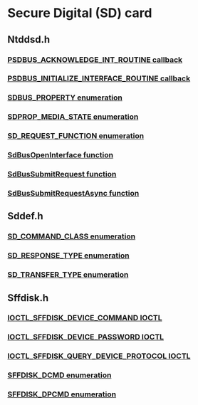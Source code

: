 # Secure Digital (SD) card
## Ntddsd.h
### [PSDBUS_ACKNOWLEDGE_INT_ROUTINE callback](content\ntddsd\nc-ntddsd-psdbus-acknowledge-int-routine.md)
### [PSDBUS_INITIALIZE_INTERFACE_ROUTINE callback](content\ntddsd\nc-ntddsd-psdbus-initialize-interface-routine.md)
### [SDBUS_PROPERTY enumeration](content\ntddsd\ne-ntddsd-sdbus-property.md)
### [SDPROP_MEDIA_STATE enumeration](content\ntddsd\ne-ntddsd-sdprop-media-state.md)
### [SD_REQUEST_FUNCTION enumeration](content\ntddsd\ne-ntddsd-sd-request-function.md)
### [SdBusOpenInterface function](content\ntddsd\nf-ntddsd-sdbusopeninterface.md)
### [SdBusSubmitRequest function](content\ntddsd\nf-ntddsd-sdbussubmitrequest.md)
### [SdBusSubmitRequestAsync function](content\ntddsd\nf-ntddsd-sdbussubmitrequestasync.md)
## Sddef.h
### [SD_COMMAND_CLASS enumeration](content\sddef\ne-sddef-sd-command-class.md)
### [SD_RESPONSE_TYPE enumeration](content\sddef\ne-sddef-sd-response-type.md)
### [SD_TRANSFER_TYPE enumeration](content\sddef\ne-sddef-sd-transfer-type.md)
## Sffdisk.h
### [IOCTL_SFFDISK_DEVICE_COMMAND IOCTL](content\sffdisk\ni-sffdisk-ioctl-sffdisk-device-command.md)
### [IOCTL_SFFDISK_DEVICE_PASSWORD IOCTL](content\sffdisk\ni-sffdisk-ioctl-sffdisk-device-password.md)
### [IOCTL_SFFDISK_QUERY_DEVICE_PROTOCOL IOCTL](content\sffdisk\ni-sffdisk-ioctl-sffdisk-query-device-protocol.md)
### [SFFDISK_DCMD enumeration](content\sffdisk\ne-sffdisk-sffdisk-dcmd.md)
### [SFFDISK_DPCMD enumeration](content\sffdisk\ne-sffdisk-sffdisk-dpcmd.md)
